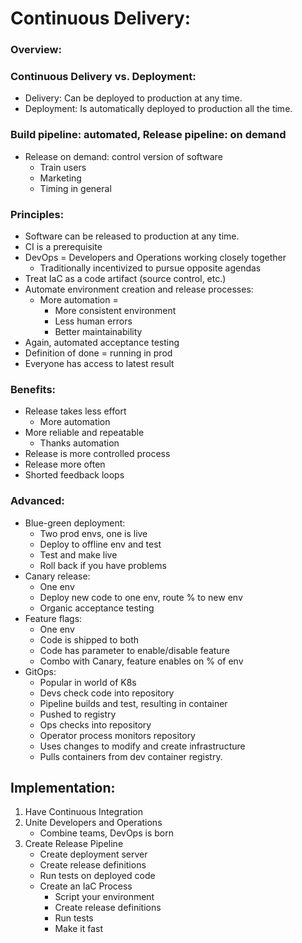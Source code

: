 # Continuous Delivery:
### Overview:
### Continuous Delivery vs. Deployment:
- Delivery: Can be deployed to production at any time.
- Deployment: Is automatically deployed to production all the time.
### Build pipeline: automated, Release pipeline: on demand
- Release on demand: control version of software
    - Train users
    - Marketing
    - Timing in general
### Principles:
- Software can be released to production at any time.
- CI is a prerequisite
- DevOps = Developers and Operations working closely together
    - Traditionally incentivized to pursue opposite agendas
- Treat IaC as a code artifact (source control, etc.)
- Automate environment creation and release processes:
    - More automation = 
        - More consistent environment
        - Less human errors
        - Better maintainability
- Again, automated acceptance testing
- Definition of done = running in prod
- Everyone has access to latest result
### Benefits:
- Release takes less effort
    - More automation
- More reliable and repeatable
    - Thanks automation
- Release is more controlled process
- Release more often
- Shorted feedback loops
### Advanced: 
- Blue-green deployment:
    - Two prod envs, one is live
    - Deploy to offline env and test
    - Test and make live
    - Roll back if you have problems
- Canary release:
    - One env
    - Deploy new code to one env, route % to new env
    - Organic acceptance testing
- Feature flags:
    - One env
    - Code is shipped to both
    - Code has parameter to enable/disable feature
    - Combo with Canary, feature enables on % of env
- GitOps:
    - Popular in world of K8s
    - Devs check code into repository
    - Pipeline builds and test, resulting in container
    - Pushed to registry
    - Ops checks into repository
    - Operator process monitors repository
    - Uses changes to modify and create infrastructure
    - Pulls containers from dev container registry.
## Implementation:
1. Have Continuous Integration
2. Unite Developers and Operations
    - Combine teams, DevOps is born
3. Create Release Pipeline
    - Create deployment server
    - Create release definitions
    - Run tests on deployed code
    - Create an IaC Process
        - Script your environment
        - Create release definitions
        - Run tests
        - Make it fast